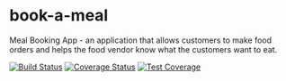 # book-a-meal
Meal Booking App - an application that allows customers to make food orders and helps the food vendor know what the customers want to eat.


[![Build Status](https://travis-ci.org/thevetdoctor/book-a-meal.svg?branch=develop)](https://travis-ci.org/thevetdoctor/book-a-meal)
[![Coverage Status](https://coveralls.io/repos/github/thevetdoctor/book-a-meal/badge.svg?branch=develop)](https://coveralls.io/github/thevetdoctor/book-a-meal?branch=develop)
[![Test Coverage](https://api.codeclimate.com/v1/badges/6e4e2930dafba492d487/test_coverage)](https://codeclimate.com/github/thevetdoctor/book-a-meal/test_coverage)